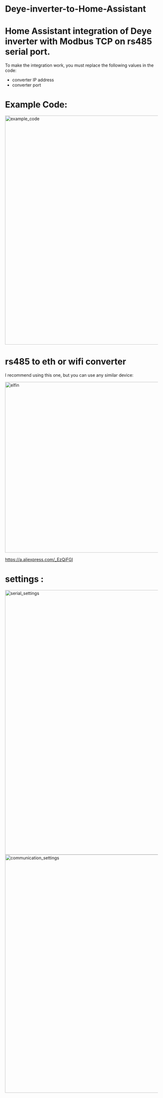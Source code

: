 # Deye-inverter-to-Home-Assistant

# Home Assistant integration of Deye inverter with Modbus TCP on rs485 serial port.

To make the integration work, you must replace the following values in the code:

- converter IP address
- converter port


# Example Code:

<img width="789" height="754" alt="example_code" src="https://github.com/user-attachments/assets/9a6163d8-954e-4557-8ab5-a732fe3f7734" />


# rs485 to eth or wifi converter

I recommend using this one, but you can use any similar device:

<img width="572" height="562" alt="elfin" src="https://github.com/user-attachments/assets/635b710e-aa02-4f4e-8850-1177c76b6eda" />


https://a.aliexpress.com/_EzQiFGI


# settings :

<img width="967" height="871" alt="serial_settings" src="https://github.com/user-attachments/assets/54387049-c158-439b-8284-d913286d942e" />


<img width="956" height="784" alt="communication_settings" src="https://github.com/user-attachments/assets/f32d16b2-74d1-49d3-9439-2fbeab3bb45c" />






